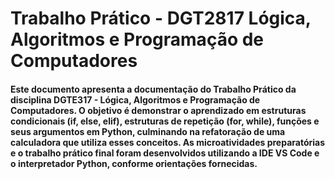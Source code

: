 # Trabalho Prático - DGT2817 Lógica, Algoritmos e Programação de Computadores

#### Este documento apresenta a documentação do Trabalho Prático da disciplina DGTE317 - Lógica, Algoritmos e Programação de Computadores. O objetivo é demonstrar o aprendizado em estruturas condicionais (if, else, elif), estruturas de repetição (for, while), funções e seus argumentos em Python, culminando na refatoração de uma calculadora que utiliza esses conceitos. As microatividades preparatórias e o trabalho prático final foram desenvolvidos utilizando a IDE VS Code e o interpretador Python, conforme orientações fornecidas.
